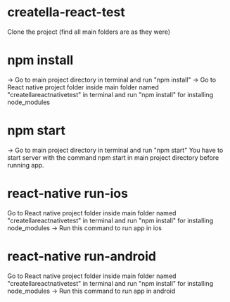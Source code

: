 # creatella-react-test
Clone the project
(find all main folders are as they were)

# npm install
-> Go to main project directory in terminal and run "npm install"
-> Go to React native project folder inside main folder named "createllareactnativetest" in terminal and run "npm install" for installing node_modules 

# npm start
-> Go to main project directory in terminal and run "npm start"
You have to start server with the command npm start in main project directory before running app.

# react-native run-ios
Go to React native project folder inside main folder named "createllareactnativetest" in terminal and run "npm install" for installing node_modules 
-> Run this command to run app in ios 
# react-native run-android
Go to React native project folder inside main folder named "createllareactnativetest" in terminal and run "npm install" for installing node_modules 
-> Run this command to run app in android



 

